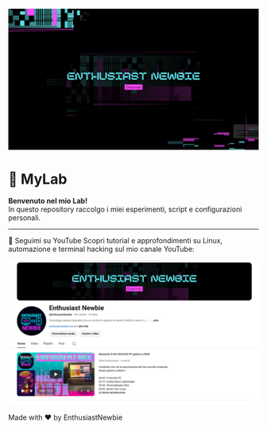 <p align="center">
  <img src="assets/Banner.png" alt="MyLab Banner" width="800">
</p>

# 🧪 MyLab

**Benvenuto nel mio Lab!**  
In questo repository raccolgo i miei esperimenti, script e configurazioni personali.

---


🎥 Seguimi su YouTube
Scopri tutorial e approfondimenti su Linux, automazione e terminal hacking sul mio canale YouTube:

<p align="center"> <a href="https://www.youtube.com/@EnthusiastNewbie"> <img src="assets/channel.png" alt="YouTube - EnthusiastNewbie" width="600"> </a> </p>
Made with ❤️ by EnthusiastNewbie

